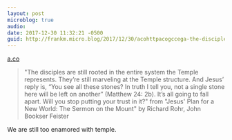 ```yaml
---
layout: post
microblog: true
audio: 
date: 2017-12-30 11:32:21 -0500
guid: http://frankm.micro.blog/2017/12/30/acohttpacogccega-the-disciples.html
---
```

 [a.co](http://a.co/gcCe8GA)

> "The disciples are still rooted in the entire system the Temple represents. They’re still marveling at the Temple structure. And Jesus’ reply is, “You see all these stones? In truth I tell you, not a single stone here will be left on another” (Matthew 24: 2b). It’s all going to fall apart. Will you stop putting your trust in it?" from "Jesus' Plan for a New World: The Sermon on the Mount" by Richard Rohr, John Bookser Feister

We are still too enamored with temple. 
